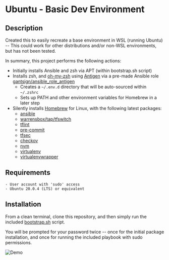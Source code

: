 # Ubuntu - Basic Dev Environment

## Description
Created this to easily recreate a base environment in WSL (running Ubuntu) -- This could work for other distributions and/or non-WSL environments, but has not been tested.

In summary, this project performs the following actions:
* Initially installs Ansible and zsh via APT (within bootstrap.sh script)
* Installs zsh, and [oh-my-zsh](https://ohmyz.sh/) using [Antigen](https://antigen.sharats.me/) via a pre-made Ansible role [gantsign/ansible_role_antigen](https://github.com/gantsign/ansible_role_antigen)
  * Creates a `~/.env.d` directory that will be auto-sourced within `~/.zshrc`
  * Sets up PATH and other environment variables for Homebrew in a later step
* Silently installs [Homebrew](https://brew.sh/) for Linux, with the following latest packages:
  * [ansible](https://github.com/ansible/ansible)
  * [warrensbox/tap/tfswitch](https://tfswitch.warrensbox.com/)
  * [tflint](https://github.com/terraform-linters/tflint)
  * [pre-commit](https://pre-commit.com/)
  * [tfsec](https://github.com/aquasecurity/tfsec)
  * [checkov](https://www.checkov.io/)
  * [nvm](https://github.com/nvm-sh/nvm)
  * [virtualenv](https://formulae.brew.sh/formula/virtualenv)
  * [virtualenvwrapper](https://formulae.brew.sh/formula/virtualenvwrapper)

## Requirements
```
- User account with 'sudo' access
- Ubuntu 20.0.4 (LTS) or equivalent
```

## Installation
From a clean terminal, clone this repository, and then simply run the included [bootstrap.sh](./bootstrap.sh) script. 

You will be prompted for your password twice -- once for the initial package installation, and once for running the included playbook with sudo permissions.

![Demo](./demo.gif)
